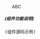 <aside class="doc-demo"><style>.slider { width: 100%; overflow: hidden; } .slider ul { margin: 0; width: 500%; } .slider li { float: left; list-style: none; }</style>

<div class="slider">

*   A
*   B
*   C

</div>

<script>$('.slider ul').touchScroll();</script></aside>

##### (组件功能说明)

<pre>(组件源码示例)</pre>